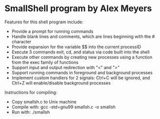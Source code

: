 # SmallShell program by Alex Meyers

Features for this shell program include: 
- Provide a prompt for running commands
- Handle blank lines and comments, which are lines beginning with the # character
- Provide expansion for the variable $$ into the current processID
- Execute 3 commands exit, cd, and status via code built into the shell
- Execute other commands by creating new processes using a function from the exec family of functions
- Support input and output redirection with "<" and ">"
- Support running commands in foreground and background processes
- Implement custom handlers for 2 signals: Ctrl+C will be ignored, and Ctrl+Z will enable/disable background processes

Instructions for compiling:

- Copy smallsh.c to Unix machine
- Compile with:  gcc -std=gnu99 smallsh.c -o smallsh
- Run with: ./smallsh

